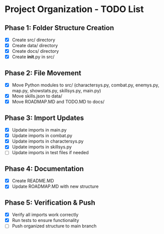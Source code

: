 # Project Organization - TODO List

## Phase 1: Folder Structure Creation
- [x] Create src/ directory
- [x] Create data/ directory  
- [x] Create docs/ directory
- [x] Create __init__.py in src/

## Phase 2: File Movement
- [x] Move Python modules to src/ (charactersys.py, combat.py, enemys.py, map.py, showstats.py, skillsys.py, main.py)
- [x] Move skills.json to data/
- [x] Move ROADMAP.MD and TODO.MD to docs/

## Phase 3: Import Updates
- [x] Update imports in main.py
- [x] Update imports in combat.py
- [x] Update imports in charactersys.py
- [x] Update imports in skillsys.py
- [ ] Update imports in test files if needed

## Phase 4: Documentation
- [x] Create README.MD
- [x] Update ROADMAP.MD with new structure

## Phase 5: Verification & Push
- [x] Verify all imports work correctly
- [x] Run tests to ensure functionality
- [ ] Push organized structure to main branch
